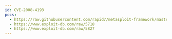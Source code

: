```yaml
---
id: CVE-2008-4193
pocs:
  - https://raw.githubusercontent.com/rapid7/metasploit-framework/master/modules/exploits/windows/http/altn_securitygateway.rb
  - https://www.exploit-db.com/raw/5718
  - https://www.exploit-db.com/raw/5827
---
```

